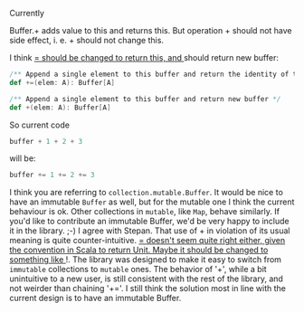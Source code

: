 Currently

Buffer.+ adds value to this and returns this. But operation + should not have side effect, i. e. + should not change this.

I think <ins>= should be changed to return this, and </ins> should return new buffer:

```scala
/** Append a single element to this buffer and return the identity of the buffer */
def +=(elem: A): Buffer[A]

/** Append a single element to this buffer and return new buffer */
def +(elem: A): Buffer[A]
```

So current code

```scala
buffer + 1 + 2 + 3
```

will be:

```scala
buffer += 1 += 2 += 3
```
I think you are referring to `collection.mutable.Buffer`. It would be nice to have an immutable `Buffer` as well, but for the mutable one I think the current behaviour is ok. Other collections in `mutable`, like `Map`, behave similarly. If you'd like to contribute an immutable Buffer, we'd be very happy to include it in the library. ;-)
I agree with Stepan. That use of + in violation of its usual meaning is quite counter-intuitive. <ins>= doesn't seem quite right either, given the convention in Scala to return Unit. Maybe it should be changed to something like </ins>!.
The library was designed to make it easy to switch from `immutable` collections to `mutable` ones. The behavior of '+', while a bit unintuitive to a new user, is still consistent with the rest of the library, and not weirder than chaining '+='. I still think the solution most in line with the current design is to have an immutable Buffer.

